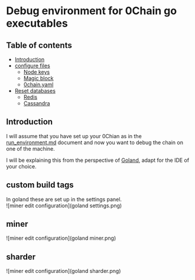 # Debug environment for 0Chain go executables

## Table of contents

- [Introduction](#introduction)
- [configure files](#configure-files)
    - [Node keys](#node-keys)
    - [Magic block](#magic-block)
    - [0chain.yaml](#0chain-yaml)
- [Reset databases](#reset-databases)
    - [Redis](#redis)
    - [Cassandra](#cassandra)

## Introduction

I will assume that you have set up your 0Chian as in the
[run_environment.md](https://github.com/0chain/0chain/blob/debug_builds/local/run_environment.md)
document and now you want to debug the chain on one of the machine.

I will be explaining this from the perspective of 
[Goland](https://www.jetbrains.com/go/promo/?gclid=CjwKCAiAm-2BBhANEiwAe7eyFHLK4O3pHcNb0Vi_q4l5pOkSoeLN4XTYNFXJYeJbFBWQ0NzEeTEixBoCAEoQAvD_BwE),
adapt for the IDE of your choice.

## custom build tags

In goland these are set up in the settings panel.  
![miner edit configuration](goland settings.png)

## miner

![miner edit configuration](goland miner.png)

## sharder

![miner edit configuration](goland sharder.png)
